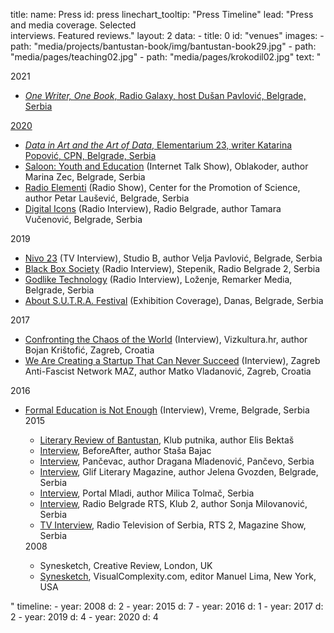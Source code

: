 title: 
    name: Press
id: press
linechart_tooltip: "Press Timeline"
lead: "Press and media coverage. Selected<br>interviews. Featured reviews."
layout: 2
data:
    - title: 0
      id: "venues"
      images:
        - path: "media/projects/bantustan-book/img/bantustan-book29.jpg"
        - path: "media/pages/teaching02.jpg"
        - path: "media/pages/krokodil02.jpg"
      text: "<div class='section-list interface-page-li-style'>
      <div class='list-title-first-page interface-heading-style'>2021</div>
    <ul>
    <li><em><a href='https://podcast.rs/jedan-pisac-jedna-knjiga-2-james-bridle-novo-mracno-doba-26-01-2021/' target='_blank'>One Writer, One Book</em>, Radio Galaxy, host Dušan Pavlović, Belgrade, Serbia</li>
    </ul>
      <div class='list-title interface-heading-style'>2020</div>
    <ul>
    <li><em>Data in Art and the Art of Data</em>, Elementarium 23, writer Katarina Popović, CPN, Belgrade, Serbia</li>
    <li><span class='italic-style'><a href='https://www.oblakoder.org.rs/mladi-i-obrazovanje-uros-krcadinac-i-vojislav-klacar-salon-e05/' target='_blank'>Saloon: Youth and Education</a></span> (Internet Talk Show), Oblakoder, author Marina Zec, Belgrade, Serbia</li>
    <li><span class='italic-style'><a href='https://www.mixcloud.com/Radioelementi/e-08-o-zelenijem-beogradu-linijskom-parku-ve%C5%A1ta%C4%8Dkoj-inteligenciji-umetnosti-i-nauci/' target='_blank'>Radio Elementi</a></span> (Radio Show), Center for the Promotion of Science, author Petar Laušević, Belgrade, Serbia</li>
    <li><span class='italic-style'><a href='https://www.rts.rs/page/radio/sr/story/24/radio-beograd-2/4051571/uros-krcadinac.html' target='_blank'>Digital Icons</a></span> (Radio Interview), Radio Belgrade, author Tamara Vučenović, Belgrade, Serbia</li>
    </ul>
    <div class='list-title interface-heading-style'>2019</div>
    <ul>
<li><span class='italic-style'><a href='https://www.youtube.com/watch?v=Cdme3hpsXXI' target='_blank'>Nivo 23</a></span> (TV Interview), Studio B, author Velja Pavlović, Belgrade, Serbia</li>
<li><span class='italic-style'><a href='https://www.rts.rs/page/radio/sr/story/24/radio-beograd-2/3463023/stepenik.html' target='_blank'>Black Box Society</a></span> (Radio Interview), Stepenik, Radio Belgrade 2, Serbia</li>
<li><span class='italic-style'><a href='https://remarker.media/lozenje/godlike-technology/' target='_blank'>Godlike Technology</a></span> (Radio Interview), Loženje, Remarker Media, Belgrade, Serbia</li>
<li><span class='italic-style'><a href='https://www.danas.rs/kultura/festival-s-u-t-r-a-u-ime-algoritma-pasivne-posetioce-pretvara-u-aktivne-ucesnike/' target='_blank'>About S.U.T.R.A. Festival</a></span> (Exhibition Coverage), Danas, Belgrade, Serbia</li>
    </ul>
    <div class='list-title interface-heading-style'>2017</div>
    <ul>
<li><span class='italic-style'><a href='https://vizkultura.hr/suociti-se-s-halabukom-svijeta/' target='_blank'>Confronting the Chaos of the World</a></span> (Interview), Vizkultura.hr, author Bojan Krištofić, Zagreb, Croatia</li>
<li><span class='italic-style'><a href='http://www.maz.hr/2017/10/22/uros-krcadinac-mi-radimo-startup-koji-nikada-ne-moze-da-postane-uspesan/' target='_blank'>We Are Creating a Startup That Can Never Succeed</a></span> (Interview), Zagreb Anti-Fascist Network MAZ, author Matko Vladanović, Zagreb, Croatia</li>
</ul>
<div class='list-title interface-heading-style'>2016</div>
<ul>
<li><span class='italic-style'><a href='https://www.vreme.com/cms/view.php?id=1452525' target='_blank'>Formal Education is Not Enough</a></span> (Interview), Vreme, Belgrade, Serbia</li>
<div class='list-title interface-heading-style'>2015</div>
<ul>
<li><span class='italic-style'><a href='http://www.klubputnika.org/zbirka/blogovi/bantustan/3997-bantustan-kao-novi-oblik-romana' target='_blank'>Literary Review of Bantustan</a></span>, Klub putnika, author Elis Bektaš</li>
<li><span class='italic-style'><a href='https://www.beforeafter.rs/kultura/bantustan/' target='_blank'>Interview</a></span>, BeforeAfter, author Staša Bajac</li>
<li><span class='italic-style'><a href='https://www.pancevac-online.rs/letnji-razgovori-uros-krcadinac-istrazivac-novih-medija-i-putopisac/' target='_blank'>Interview</a></span>, Pančevac, author Dragana Mladenović, Pančevo, Serbia</li>
<li><span class='italic-style'><a href='http://www.glif.rs/blog/bantustan-afrika-je-u-odnosu-na-zapadni-svet-nalicje-sveta/' target='_blank'>Interview</a></span>, Glif Literary Magazine, author Jelena Gvozden, Belgrade, Serbia</li>
<li><span class='italic-style'><a href='https://www.portalmladi.com/uros-krcadinac-rec-dve-o-kulturi-putovanja/' target='_blank'>Interview</a></span>, Portal Mladi, author Milica Tolmač, Serbia</li>
<li><span class='italic-style'><a href='https://www.rts.rs/page/radio/sr/story/24/radio-beograd-2/1944619/klub-2.html' target='_blank'>Interview</a></span>, Radio Belgrade RTS, Klub 2, author Sonja Milovanović, Serbia</li>
<li><span class='italic-style'><a href='https://www.rts.rs/page/tv/sr/story/21/rts-2/1775785/magazin-je-ove-nedelje-na-vezi-sa-afrikom.html' target='_blank'>TV Interview</a></span>, Radio Television of Serbia, RTS 2, Magazine Show, Serbia</li>
</ul>
<div class='list-title interface-heading-style'>2008</div>
<ul>
<li><span class='italic-style'>Synesketch</span>, Creative Review, London, UK</li>
<li><span class='italic-style'><a href='http://www.visualcomplexity.com/vc/project.cfm?id=695' target='_blank'>Synesketch</a></span>, VisualComplexity.com, editor Manuel Lima, New York, USA</li>
</ul>
</div>" 
timeline:
    - year: 2008
      d: 2
    - year: 2015
      d: 7
    - year: 2016
      d: 1
    - year: 2017
      d: 2
    - year: 2019
      d: 4
    - year: 2020
      d: 4
